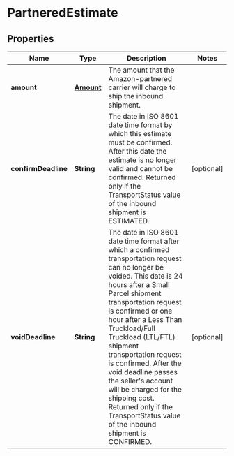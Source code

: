 
# PartneredEstimate

## Properties
Name | Type | Description | Notes
------------ | ------------- | ------------- | -------------
**amount** | [**Amount**](Amount.md) | The amount that the Amazon-partnered carrier will charge to ship the inbound shipment. | 
**confirmDeadline** | **String** | The date in ISO 8601 date time format by which this estimate must be confirmed. After this date the estimate is no longer valid and cannot be confirmed.  Returned only if the TransportStatus value of the inbound shipment is ESTIMATED. |  [optional]
**voidDeadline** | **String** | The date in ISO 8601 date time format after which a confirmed transportation request can no longer be voided. This date is 24 hours after a Small Parcel shipment transportation request is confirmed or one hour after a Less Than Truckload/Full Truckload (LTL/FTL) shipment transportation request is confirmed. After the void deadline passes the seller&#39;s account will be charged for the shipping cost.  Returned only if the TransportStatus value of the inbound shipment is CONFIRMED. |  [optional]



